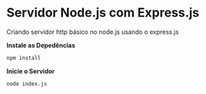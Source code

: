 # Servidor Node.js com Express.js

Criando servidor http básico no node.js usando o express.js

**Instale as Depedências**

```bash
npm install
```

**Inicie o Servidor**

```bash
node index.js
```
